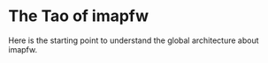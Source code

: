# The Tao of imapfw

Here is the starting point to understand the global architecture about imapfw.

